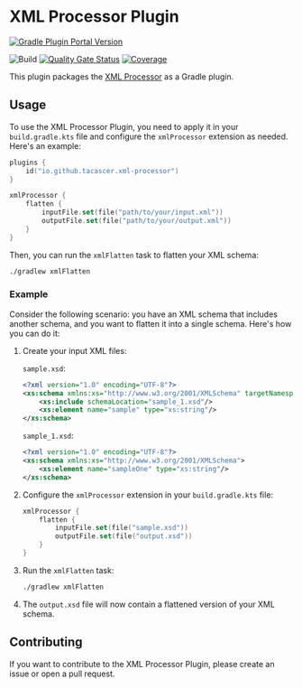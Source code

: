 # XML Processor Plugin

[![Gradle Plugin Portal Version](https://img.shields.io/gradle-plugin-portal/v/io.github.tacascer.xml-processor)](https://plugins.gradle.org/plugin/io.github.tacascer.xml-processor)

![Build](https://github.com/tacascer-org/xml-processor/actions/workflows/build.yml/badge.svg?branch=main)
[![Quality Gate Status](https://sonarcloud.io/api/project_badges/measure?project=tacascer-org_xml-processor-plugin&metric=alert_status)](https://sonarcloud.io/summary/new_code?id=tacascer-org_xml-processor-plugin)
[![Coverage](https://sonarcloud.io/api/project_badges/measure?project=tacascer-org_xml-processor-plugin&metric=coverage)](https://sonarcloud.io/summary/new_code?id=tacascer-org_xml-processor-plugin)

This plugin packages the [XML Processor](https://github.com/tacascer-org/xml-processor?tab=readme-ov-file#xml-processor) as a Gradle plugin.

## Usage

To use the XML Processor Plugin, you need to apply it in your `build.gradle.kts` file and configure the `xmlProcessor`
extension as needed. Here's an example:

```kotlin
plugins {
    id("io.github.tacascer.xml-processor")
}

xmlProcessor {
    flatten {
        inputFile.set(file("path/to/your/input.xml"))
        outputFile.set(file("path/to/your/output.xml"))
    }
}
```

Then, you can run the `xmlFlatten` task to flatten your XML schema:

```bash
./gradlew xmlFlatten
```

### Example

Consider the following scenario: you have an XML schema that includes another schema, and you want to flatten it into a
single schema. Here's how you can do it:

1. Create your input XML files:

   `sample.xsd`:

    ```xml
    <?xml version="1.0" encoding="UTF-8"?>
    <xs:schema xmlns:xs="http://www.w3.org/2001/XMLSchema" targetNamespace="http://www.sample.com">
        <xs:include schemaLocation="sample_1.xsd"/>
        <xs:element name="sample" type="xs:string"/>
    </xs:schema>
    ```

   `sample_1.xsd`:

    ```xml
    <?xml version="1.0" encoding="UTF-8"?>
    <xs:schema xmlns:xs="http://www.w3.org/2001/XMLSchema">
        <xs:element name="sampleOne" type="xs:string"/>
    </xs:schema>
    ```

2. Configure the `xmlProcessor` extension in your `build.gradle.kts` file:

    ```kotlin
    xmlProcessor {
        flatten {
            inputFile.set(file("sample.xsd"))
            outputFile.set(file("output.xsd"))
        }
    }
    ```

3. Run the `xmlFlatten` task:

    ```bash
    ./gradlew xmlFlatten
    ```

4. The `output.xsd` file will now contain a flattened version of your XML schema.

## Contributing

If you want to contribute to the XML Processor Plugin, please create an issue or open a pull request.
